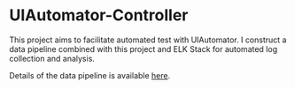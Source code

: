 # UIAutomator-Controller

This project aims to facilitate automated test with UIAutomator. I construct a data pipeline combined with this project and ELK Stack for automated log collection and analysis.

Details of the data pipeline is available <a href="http://write.blog.csdn.net/postlist" target="_blank">here</a>.
